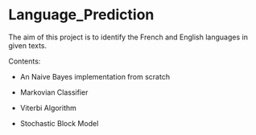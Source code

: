 # Language_Prediction

The aim of this project is to identify the French and English languages in given texts.

Contents:

- An Naive Bayes implementation from scratch

- Markovian Classifier

- Viterbi Algorithm

- Stochastic Block Model
